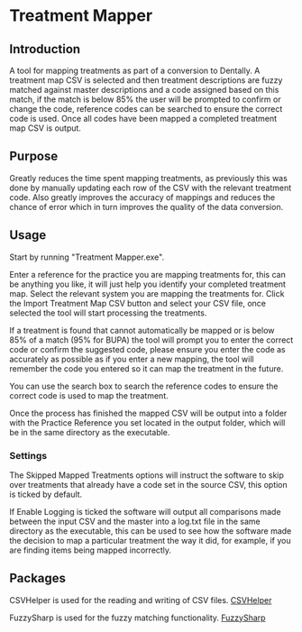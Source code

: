 # Treatment Mapper

## Introduction

A tool for mapping treatments as part of a conversion to Dentally. A treatment map CSV is selected and then treatment descriptions are fuzzy matched against master descriptions and a code assigned based on this match, if the match is below 85% the user will be prompted to confirm or change the code, reference codes can be searched to ensure the correct code is used. Once all codes have been mapped a completed treatment map CSV is output.

## Purpose

Greatly reduces the time spent mapping treatments, as previously this was done by manually updating each row of the CSV with the relevant treatment code. Also greatly improves the accuracy of mappings and reduces the chance of error which in turn improves the quality of the data conversion.

## Usage

Start by running "Treatment Mapper.exe".

Enter a reference for the practice you are mapping treatments for, this can be anything you like, it will just help you identify your completed treatment map. Select the relevant system you are mapping the treatments for. Click the Import Treatment Map CSV button and select your CSV file, once selected the tool will start processing the treatments.

If a treatment is found that cannot automatically be mapped or is below 85% of a match (95% for BUPA) the tool will prompt you to enter the correct code or confirm the suggested code, please ensure you enter the code as accurately as possible as if you enter a new mapping, the tool will remember the code you entered so it can map the treatment in the future.

You can use the search box to search the reference codes to ensure the correct code is used to map the treatment.

Once the process has finished the mapped CSV will be output into a folder with the Practice Reference you set located in the output folder, which will be in the same directory as the executable.

### Settings

The Skipped Mapped Treatments options will instruct the software to skip over treatments that already have a code set in the source CSV, this option is ticked by default.

If Enable Logging is ticked the software will output all comparisons made between the input CSV and the master into a log.txt file in the same directory as the executable, this can be used to see how the software made the decision to map a particular treatment the way it did, for example, if you are finding items being mapped incorrectly.

## Packages

CSVHelper is used for the reading and writing of CSV files.
[CSVHelper](https://joshclose.github.io/CsvHelper/)

FuzzySharp is used for the fuzzy matching functionality.
[FuzzySharp](https://github.com/JakeBayer/FuzzySharp)
